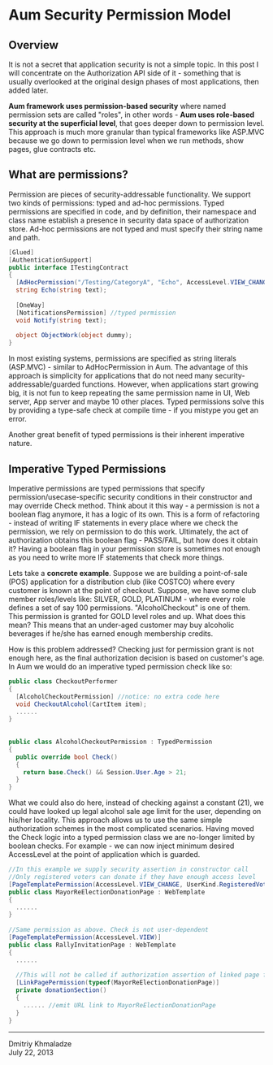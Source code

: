 # Aum Security Permission Model

## Overview

It is not a secret that application security is not a simple topic. In this post I will concentrate on the Authorization API side of it - something that is usually overlooked at the original design phases of most applications, then added later.

**Aum framework uses permission-based security** where named permission sets are called "roles", in other words - **Aum uses role-based security at the superficial level**, that goes deeper down to permission level. This approach is much more granular than typical frameworks like ASP.MVC because we go down to permission level when we run methods, show pages, glue contracts etc.


## What are permissions?

Permission are pieces of security-addressable functionality. We support two kinds of permissions: typed and ad-hoc permissions. Typed permissions are specified in code, and by definition, their namespace and class name establish a presence in security data space of authorization store. Ad-hoc permissions are not typed and must specify their string name and path.
```cs
[Glued]
[AuthenticationSupport]
public interface ITestingContract
{
  [AdHocPermission("/Testing/CategoryA", "Echo", AccessLevel.VIEW_CHANGE)] //adhoc permission
  string Echo(string text);
 
  [OneWay] 
  [NotificationsPermission] //typed permission
  void Notify(string text);
 
  object ObjectWork(object dummy);
}
```

In most existing systems, permissions are specified as string literals (ASP.MVC) - similar to AdHocPermission in Aum. The advantage of this approach is simplicity for applications that do not need many security-addressable/guarded functions. However, when applications start growing big, it is not fun to keep repeating the same permission name in UI, Web server, App server and maybe 10 other places. Typed permissions solve this by providing a type-safe check at compile time - if you mistype you get an error.

Another great benefit of typed permissions is their inherent imperative nature.


## Imperative Typed Permissions

Imperative permissions are typed permissions that specify permission/usecase-specific security conditions in their constructor and may override Check method. Think about it this way - a permission is not a boolean flag anymore, it has a logic of its own. This is a form of refactoring - instead of writing IF statements in every place where we check the permission, we rely on permission to do this work. Ultimately, the act of authorization obtains this boolean flag - PASS/FAIL, but how does it obtain it? Having a boolean flag in your permission store is sometimes not enough as you need to write more IF statements that check more things.

Lets take a **concrete example**. Suppose we are building a point-of-sale (POS) application for a distribution club (like COSTCO) where every customer is known at the point of checkout. Suppose, we have some club member roles/levels like: SILVER, GOLD, PLATINUM - where every role defines a set of say 100 permissions. "AlcoholCheckout" is one of them. This permission is granted for GOLD level roles and up. What does this mean? This means that an under-aged customer may buy alcoholic beverages if he/she has earned enough membership credits.

How is this problem addressed? Checking just for permission grant is not enough here, as the final authorization decision is based on customer's age. In Aum we would do an imperative typed permission check like so:
```cs
public class CheckoutPerformer
{
  [AlcoholCheckoutPermission] //notice: no extra code here
  void CheckoutAlcohol(CartItem item);
  ......
}
 
 
public class AlcoholCheckoutPermission : TypedPermission
{ 
  public override bool Check()
  {
    return base.Check() && Session.User.Age > 21;
  } 
}
```

What we could also do here, instead of checking against a constant (21), we could have looked up legal alcohol sale age limit for the user, depending on his/her locality. This approach allows us to use the same simple authorization schemes in the most complicated scenarios. Having moved the Check logic into a typed permission class we are no-longer limited by boolean checks. For example - we can now inject minimum desired AccessLevel at the point of application which is guarded.
```cs
//In this example we supply security assertion in constructor call
//Only registered voters can donate if they have enough access level
[PageTemplatePermission(AccessLevel.VIEW_CHANGE, UserKind.RegisteredVoter)]
public class MayorReElectionDonationPage : WebTemplate
{
  ......
}
 
//Same permission as above. Check is not user-dependent
[PageTemplatePermission(AccessLevel.VIEW)]
public class RallyInvitationPage : WebTemplate
{
  ......
    
  //This will not be called if authorization assertion of linked page fails
  [LinkPagePermission(typeof(MayorReElectionDonationPage)] 
  private donationSection()
  {
    ...... //emit URL link to MayorReElectionDonationPage
  }  
}
```

---
Dmitriy Khmaladze  
July 22, 2013